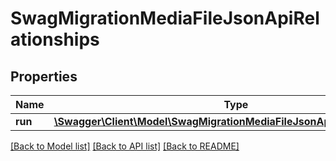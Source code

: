 # SwagMigrationMediaFileJsonApiRelationships

## Properties
Name | Type | Description | Notes
------------ | ------------- | ------------- | -------------
**run** | [**\Swagger\Client\Model\SwagMigrationMediaFileJsonApiRelationshipsRun**](SwagMigrationMediaFileJsonApiRelationshipsRun.md) |  | [optional] 

[[Back to Model list]](../../README.md#documentation-for-models) [[Back to API list]](../../README.md#documentation-for-api-endpoints) [[Back to README]](../../README.md)


